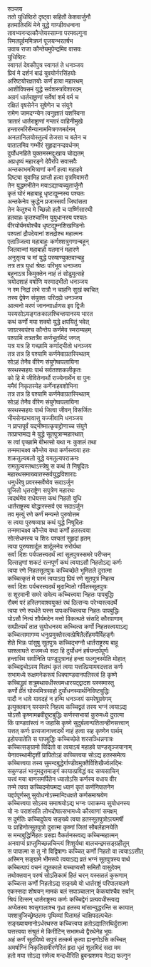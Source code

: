 सञ्जय  
ततो युधिष्ठिरो दृष्ट्वा सहितौ केशवार्जुनौ  
हतमातिरथिं मेने युद्धे गाण्डीवधन्वना  
तावभ्यनन्दत्कौन्तेयस्साम्ना परमवल्गुना  
स्मितपूर्वममित्रघ्नं पूजयन्भरतर्षभ  
उवाच राजा कौन्तेयमुपेन्द्रमिव वासवः  
युधिष्ठिरः  
स्वागतं देवकीपुत्र स्वागतं ते धनञ्जय  
प्रियं मे दर्शनं बाढं युवयोर्नरसिंहयोः  
अरिष्टयोरक्षतयोः कर्णं हत्वा महारथम्  
आशीविषसमं युद्धे सर्वशस्त्रविशारदम्  
अग्रगं धार्तराष्ट्राणां सर्वेषां शर्म वर्म च  
रक्षितं वृषसेनेन सुषेणेन च संयुगे  
रामेण जामदग्न्येन त्वनुज्ञातं यशस्विना  
त्रातारं धार्तराष्ट्राणां गन्तारं वाहिनीमुखे  
हन्तारमरिसैन्यानाममित्रगणमर्दनम्  
अनलानिलयोस्तुल्यं तेजसा च बलेन च  
पातालमिव गम्भीरं सुहृदानन्दवर्धनम्  
दुर्योधनहिते युक्तमस्मद्दुःखाय चोद्यतम्  
अप्रधृष्यं महारङ्गे देवैरपि सवासवैः  
अन्तकाभममित्राणां कर्णं हत्वा महाहवे  
दिष्ट्या युवामिह प्राप्तौ हत्वा वृत्रमिवामरौ  
तेन युद्धमभीतेन मयाऽद्याप्यच्युतार्जुनौ  
कृतं घोरं महाबाहू धृष्टद्युम्नस्य पश्यतः  
अन्तकेनेव क्रुद्धेन प्रजास्सर्वा जिघांसता  
तेन केतुश्च मे च्छिन्नो हतौ च पार्ष्णिसारथी  
हतवाहः कृतश्चास्मि युयुधानस्य पश्यतः  
वीरयोर्यमयोश्चैव धृष्टद्युम्नशिखण्डिनोः  
पश्यतां द्रौपदेयानां शतद्रोश्च महात्मनः  
एताञ्जित्वा महाबाहुः कर्णश्शत्रुगणान्बहून्  
जितवान्मां महाबाहो यतमानं महारणे  
अनुसृत्य च मां युद्धे परुषाण्युक्तवान्बहु  
तत्र तत्र युधां श्रेष्ठः परिभूय धनञ्जय  
बहुनाऽत्र किमुक्तेन नाहं तं सोढुमुत्सहे  
त्रयोदशाहं वर्षाणि यस्माद्भीतो धनञ्जय  
न स्म निद्रां लभे रात्रौ न चाहनि सुखं क्वचित्  
तस्य द्वेषेण संयुक्तः परिदह्ये धनञ्जय  
आत्मनो मरणं जानन्वार्ध्राणस इव द्विजैः  
यस्यसोऽयङ्गतःकालश्चिन्तयानस्य भारत  
कथं कर्णो मया शक्यो युद्धे क्षपयितुं भवेत्  
जाग्रत्स्वपंश्च कौन्तेय कर्णमेव स्मराम्यहम्  
पश्यामि तत्रतत्रैव कर्णभूतमिदं जगत्  
यत्र यत्र हि गच्छामि कर्णाद्भीतो धनञ्जय  
तत्र तत्र हि पश्यामि कर्णमेवाग्रतस्स्थितम्  
सोऽहं तेनैव वीरेण संयुगेष्वपलायिना  
सरथस्सहयः पार्थ सर्वतश्शकलीकृतः  
को हि मे जीवितेनार्थो राज्येनार्थेन वा पुनः  
ममैवं निकृतस्येह कर्णेनाहवशोभिना  
तत्र तत्र हि पश्यामि कर्णमेवाग्रतस्स्थितम्  
सोऽहं तेनैव वीरेण संयुगेष्वपलायिना  
सरथस्सहयः पार्थ जित्वा जीवन् विसर्जितः  
भीमसेनप्रभावात्तु यज्जीवामि धनञ्जय  
न प्राप्तपूर्वं यद्भीष्मात्कृपाद्द्रोणाच्च संयुगे  
तत्प्राप्तमद्य मे युद्धे सूतपुत्रान्महारथात्  
स त्वां पृच्छामि बीभत्सो यथा नः कुशलं तथा  
तन्ममाचक्ष्व कौन्तेय यथा कर्णस्त्वया हतः  
शक्रतुल्यबलो युद्धे यमतुल्यपराक्रमः  
रामतुल्यस्तथाऽस्त्रेषु स कथं ते निषूदितः  
महारथसमाख्यातस्सर्वयुद्धविशारदः  
धनुर्धरेषु प्रवरस्सर्वेष्वेव सदाऽर्जुन  
पूजितो धृतराष्ट्रेण सपुत्रेण महारथः  
त्वदर्थमेव राधेयस्स कथं निहतो युधि  
धार्तराष्ट्रस्य योद्धारस्सर्व एव सदाऽर्जुन  
तव मृत्युं रणे कर्णं मन्यन्ते पुरुषोत्तम  
स त्वया पुरुषव्याघ्र कथं युद्धे निषूदितः  
तन्ममाचक्ष्व कौन्तेय यथा कर्णो हतस्त्वया  
सोत्सेधमस्य च शिरः पश्यतां सुहृदां हृतम्  
त्वया पुरुषशार्दूल शार्दूलनेव रुरोर्यथा  
सर्वा दिशः पर्यपतत्त्वदर्थं त्वां सूतपुत्रस्समरे परीप्सन्  
दित्सन्नृणां शकटं रत्नपूर्णं कथं त्वयाऽसौ निहतोऽद्य कर्णः  
त्वया रणे निहतसूतपुत्रः कच्चिच्छेते भूमितले दुरात्मा  
कच्चित्कृतं मे परमं त्वयाऽद्य प्रियं रणे सूतपुत्रं निहत्य  
सर्वा दिशः पर्यचरत्त्वदर्थं मुदान्वितो गर्वितस्सूतपुत्रः  
स शूरमानी समरे समेत्य कच्चित्त्वया निहतः पापबुद्धिः  
रौक्मं परं हस्तिगवाश्वयुक्तं रथं दित्सन्यः परेभ्यस्त्वदर्थे  
त्वया रणे स्पर्धते यस्स पापःकच्चित्त्वया निहतः पापबुद्धिः  
योऽसौ नित्यं शौर्यमदेन मत्तो विकत्थते संसदि कौरवाणाम्  
सम्प्रीत्यर्थं तात सुयोधनस्य कच्चित्स कर्णो निहतस्त्वयाऽद्य  
कच्चित्समागम्य धनुःप्रमुक्तैस्त्वत्प्रेषितैर्लोहमयैर्विहङ्गैः  
शेते भिन्नः पांसुषु सूतपुत्रः कच्चिद्भग्नौ धार्तराष्ट्रस्य बाहू  
यश्श्लाघते राजमध्ये सदा हि दुर्योधनं हर्षयन्दर्पपूर्णः  
हन्तास्मि सर्वानिति पाण्डुपुत्रानहं हन्ता फल्गुनस्येति मोहात्  
कच्चिद्वचोऽस्य वितथं कृतं त्वया यत्तत्प्रियामवदत्तात कर्णः  
सभामध्ये रूक्षमनेकरूपं धिक्पाण्डवानपतिस्त्वं हि कृष्णे  
कच्चिद्ध्रुवं शत्रुमथावधीस्त्वमधारयद्द्वादश यस्समास्तु  
कर्णो व्रतं घोरममित्रसाहो दुर्योधनस्यार्थनिविष्टबुद्धिः  
पादौ न धावे यावदहं न हन्मि धनञ्जयं समरेषूग्रवेगम्  
इत्युक्तवान् यस्समरे निहत्य कच्चिद्व्रतं तस्य भग्नं त्वयाऽद्य  
योऽसौ कृष्णामब्रवीद्दुष्टबुद्धिः कर्णस्सभायां कुरुमध्ये दुरात्मा  
किं पाण्डवांस्त्वं न जहासि कृष्णे सुदुर्बलान्पतितान्हीनसत्त्वान्  
यत्तत् कर्णः प्रत्यजानात्त्वदर्थे नाहं हत्वा सह कृष्णेन पार्थम्  
इहोपयातेति स पापबुद्धिः कच्चिच्छेते शरसञ्धिन्नगात्रः  
कच्चित्सङ्ग्रामो विदितो वा त्वयाऽयं महाहवे पाण्डसृञ्जयानाम्  
येनावस्थामीदृशीं प्रापितोऽहं कच्चित्त्वया सोऽद्य हतस्समेत्य  
कच्चित्त्वया तस्य सुमन्दबुद्धेर्गाण्डीवमुक्तैर्विशिखैर्ज्वलद्भिः  
सकुण्डलं भानुमदुत्तमाङ्गं कायात्प्रविद्धं वद सव्यसाचिन्  
यत्त्वं मया बाणसमर्पितेन ध्यातोऽसि कर्णस्य वधाय वीर  
तन्मे त्वया कच्चिदमोघमद्य ध्यानं कृतं कर्णनिपातनेन  
यद्दर्पपूर्णस्तु सुयोधनोऽस्मान्दिधक्षते कर्णसमाश्रयेण  
कच्चित्त्वया सोऽस्य समाश्रयोऽद्य भग्नः पराक्रम्य सुयोधनस्य  
यो नः पराशंसति लोभदोषात्सभामध्ये कौरवाणां समक्षम्  
स दुर्मतिः कच्चिदुपेत्य सङ्ख्ये त्वया हतस्सूतपुत्रोऽत्यमर्षी  
यः प्राहिणोत्सूतपुत्रो दुरात्मा कृष्णां जितां सौबलेहानयेति  
स मन्दबुद्धिर्निहतः प्रसह्य वैकर्तनस्त्वद्य कच्चिन्महात्मन्  
अनवाप्यं प्राप्तुमिच्छन्नचिन्त्यं शिशुर्यथा बालचन्द्रमसङ्ग्रहीतुम्  
स पापात्मा स तु नो विद्विषाणः कच्चित् कर्णो निहतो वा त्वयाऽऽसीत्  
अस्मिन् सङ्ग्रामे भीमरूपे त्वयाऽद्य व्रतं भग्नं सूतपुत्रस्य पार्थ  
कच्चित्पापं वचनं द्यूतकाले यच्चाप्यसौ समितौ वासुदेवम्  
तथोक्तवान् परुषं सोऽतिकामं हितं चरन् यस्सततं कुरूणाम्  
कच्चित्स कर्णो निहतोऽद्य सङ्ख्ये यो धार्तराष्ट्रं परिपालयन्रणे  
एकस्सदा शोषयन् मामकं बलं सपाञ्चालान् केकयांश्चैव सर्वान्  
श्रियं दित्सन् धार्तराष्ट्रस्य कर्णः कच्चिद्वेगं प्रत्यवधीस्त्वद्य  
अप्येतस्य श्वसृगालाश्च गृध्रा हतस्य मांसान्युद्धरन्ति स कायात्  
यश्शत्रुजिच्छ्रेष्ठतमः पृथिव्यां पितामहं चाक्षिपदल्पचेतः  
सङ्ख्यायमानोऽर्धरथस्स कच्चित्त्वया हतोऽद्यातिरथिर्दुरात्मा  
यत्तत्त्वया संश्रुतं मे किरीटिन् सभामध्ये द्वैरथेनेह भूयः  
अहं कर्णं सूदयिष्ये सपुत्रं तत्कर्म कृत्वा ह्यनृणोऽसि कच्चित्  
अमर्षाग्निं निकृतिसमीरणेरितं हृदा धृतं शूलमिदं सदा मम  
हतो मया सोऽद्य समेत्य मन्दधीरिति ब्रुवन्प्रशमय मेऽद्य फल्गुन   
